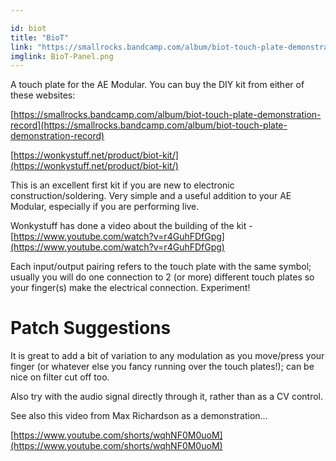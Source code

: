 ```yaml
---

id: biot
title: "BioT"
link: "https://smallrocks.bandcamp.com/album/biot-touch-plate-demonstration-record"
imglink: BioT-Panel.png
---
```



A touch plate for the AE Modular. You can buy the DIY kit from either of these websites:

[https://smallrocks.bandcamp.com/album/biot-touch-plate-demonstration-record](https://smallrocks.bandcamp.com/album/biot-touch-plate-demonstration-record)

[https://wonkystuff.net/product/biot-kit/](https://wonkystuff.net/product/biot-kit/)

This is an excellent first kit if you are new to electronic construction/soldering. Very simple and a useful addition to your AE Modular, especially if you are performing live.

Wonkystuff has done a video about the building of the kit - [https://www.youtube.com/watch?v=r4GuhFDfGpg](https://www.youtube.com/watch?v=r4GuhFDfGpg)

Each input/output pairing refers to the touch plate with the same symbol; usually you will do one connection to 2 (or more) different touch plates so your finger(s) make the electrical connection. Experiment!

Patch Suggestions
=================

It is great to add a bit of variation to any modulation as you move/press your finger (or whatever else you fancy running over the touch plates!); can be nice on filter cut off too.

Also try with the audio signal directly through it, rather than as a CV control.

See also this video from Max Richardson as a demonstration...

[https://www.youtube.com/shorts/wqhNF0M0uoM](https://www.youtube.com/shorts/wqhNF0M0uoM)






